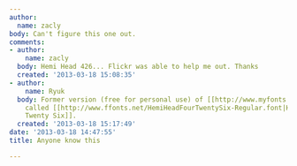 ```yaml
---
author:
  name: zacly
body: Can't figure this one out.
comments:
- author:
    name: zacly
  body: Hemi Head 426... Flickr was able to help me out. Thanks
  created: '2013-03-18 15:08:35'
- author:
    name: Ryuk
  body: Former version (free for personal use) of [[http://www.myfonts.com/fonts/typodermic/hemi-head|HeamiHead]]
    called [[http://www.ffonts.net/HemiHeadFourTwentySix-Regular.font|HemiHead Four
    Twenty Six]].
  created: '2013-03-18 15:17:49'
date: '2013-03-18 14:47:55'
title: Anyone know this

---
```

